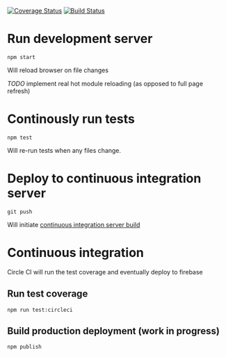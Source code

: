 [![Coverage Status](https://coveralls.io/repos/github/glenn-murray-bse/consolidate/badge.svg?branch=master)](https://coveralls.io/github/glenn-murray-bse/consolidate?branch=master) [![Build Status](https://circleci.com/gh/glenn-murray-bse/consolidate/tree/master.svg?style=shield&circle-token=e1fc557eb5a3f854a391c9425d281a7c9c86d5b8)](https://circleci.com/gh/glenn-murray-bse/consolidate/tree/master)

# Run development server

    npm start

Will reload browser on file changes

*TODO* implement real hot module reloading (as opposed to full page refresh)

# Continously run tests

    npm test

Will re-run tests when any files change.

# Deploy to continuous integration server

    git push

Will initiate [continuous integration server build]()

# Continuous integration

Circle CI will run the test coverage and eventually deploy to firebase

## Run test coverage

    npm run test:circleci

## Build production deployment (work in progress)

    npm publish

